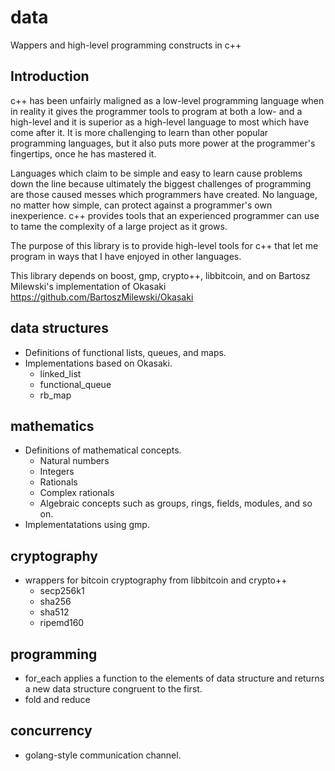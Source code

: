 # data
Wappers and high-level programming constructs in c++

## Introduction
c++ has been unfairly maligned as a low-level programming language
when in reality it gives the programmer tools to program at both a
low- and a high-level and it is superior as a high-level language
to most which have come after it. It is more challenging to learn
than other popular programming languages, but it also puts more
power at the programmer's fingertips, once he has mastered it. 

Languages which claim to be simple and easy to learn cause problems
down the line because ultimately the biggest challenges of
programming are those caused messes which programmers have created.
No language, no matter how simple, can protect against a
programmer's own inexperience. c++ provides tools that an 
experienced programmer can use to tame the complexity of a large
project as it grows. 

The purpose of this library is to provide high-level tools for
c++ that let me program in ways that I have enjoyed in other
languages. 

This library depends on boost, gmp, crypto++, libbitcoin, and on Bartosz Milewski's implementation of Okasaki
https://github.com/BartoszMilewski/Okasaki

## data structures
  * Definitions of functional lists, queues, and maps. 
  * Implementations based on Okasaki. 
    * linked_list
    * functional_queue
    * rb_map

## mathematics
  * Definitions of mathematical concepts.
    * Natural numbers
    * Integers
    * Rationals
    * Complex rationals
    * Algebraic concepts such as groups, rings, fields, modules, and so on. 
  * Implementatations using gmp. 

## cryptography
  * wrappers for bitcoin cryptography from libbitcoin and crypto++
    * secp256k1
    * sha256
    * sha512
    * ripemd160

## programming
  * for_each applies a function to the elements of data structure and returns a new data structure congruent to the first.
  * fold and reduce

## concurrency
  * golang-style communication channel. 

